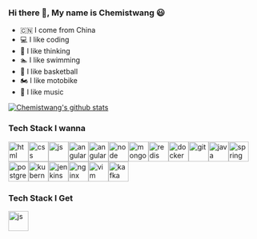 ### Hi there 👋, My name is Chemistwang 😃

<!--
**chemistwang/chemistwang** is a ✨ _special_ ✨ repository because its `README.md` (this file) appears on your GitHub profile.

Here are some ideas to get you started:

- 🔭 I’m currently working on ...
- 🌱 I’m currently learning ...
- 👯 I’m looking to collaborate on ...
- 🤔 I’m looking for help with ...
- 💬 Ask me about ...
- 📫 How to reach me: ...
- 😄 Pronouns: ...
- ⚡ Fun fact: ...
-->


- 🇨🇳 I come from China
- 💻 I like coding
- 🤔 I like thinking
- 🏊 I like swimming
- 🏀 I like basketball
- 🏍 I like motobike
- 🎵 I like music

[![Chemistwang's github stats](https://github-readme-stats.vercel.app/api?username=chemistwang&show_icons=true&theme=shades-of-purple)](https://github.com/anuraghazra/github-readme-stats)

### Tech Stack I wanna

<img src="https://www.vectorlogo.zone/logos/w3_html5/w3_html5-icon.svg" alt="html" width="40" height="40"/><img src="https://www.vectorlogo.zone/logos/netlifyapp_watercss/netlifyapp_watercss-official.svg" alt="css" width="40" height="40"/><img src="https://www.vectorlogo.zone/logos/javascript/javascript-icon.svg" alt="js" width="40" height="40"/><img src="https://www.vectorlogo.zone/logos/angular/angular-icon.svg" alt="angular" width="40" height="40"/><img src="https://www.vectorlogo.zone/logos/reactjs/reactjs-icon.svg" alt="angular" width="40" height="40"/><img src="https://www.vectorlogo.zone/logos/nodejs/nodejs-icon.svg" alt="node" width="40" height="40"/><img src="https://www.vectorlogo.zone/logos/mongodb/mongodb-icon.svg" alt="mongodb" width="40" height="40"/><img src="https://www.vectorlogo.zone/logos/redis/redis-icon.svg" alt="redis" width="40" height="40"/><img src="https://www.vectorlogo.zone/logos/docker/docker-icon.svg" alt="docker" width="40" height="40"/><img src="https://www.vectorlogo.zone/logos/git-scm/git-scm-icon.svg" alt="git" width="40" height="40"/><img src="https://www.vectorlogo.zone/logos/java/java-icon.svg" alt="java" width="40" height="40"/><img src="https://www.vectorlogo.zone/logos/springio/springio-icon.svg" alt="spring" width="40" height="40"/><img src="https://www.vectorlogo.zone/logos/postgresql/postgresql-icon.svg" alt="postgresql" width="40" height="40"/><img src="https://www.vectorlogo.zone/logos/kubernetes/kubernetes-icon.svg" alt="kubernetes" width="40" height="40"/><img src="https://www.vectorlogo.zone/logos/jenkins/jenkins-icon.svg" alt="jenkins" width="40" height="40"/><img src="https://www.vectorlogo.zone/logos/nginx/nginx-icon.svg" alt="nginx" width="40" height="40"/><img src="https://www.vectorlogo.zone/logos/vim/vim-icon.svg" alt="vim" width="40" height="40"/><img src="https://www.vectorlogo.zone/logos/apache_kafka/apache_kafka-icon.svg" alt="kafka" width="40" height="40"/>


### Tech Stack I Get

<img src="https://www.vectorlogo.zone/logos/javascript/javascript-icon.svg" alt="js" width="40" height="40"/>











